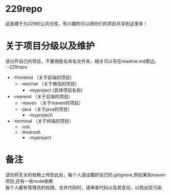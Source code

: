 # 229repo
这是建于为229的公共仓库，有兴趣的可以把你们的项目共享到这里来！
# 关于项目分级以及维护
请分开自己的项目，不要用姓名命名文件夹，相关可以写在readme.md里边。
\
--229repo
  * -frontend （关于前端的项目）
    * -wechat （关于微信的项目）
      * -myproject (具体项目名称)
  * -rearend  （关于后端的项目）
    * -maven  （关于maven的项目）
    * -java   （关于java的项目）
      * -myproject\
  * -terminal （关于终端的项目）
    * -ios\
    * -Android\
      * -myproject
# 备注
请勿将无关的依赖上传到此处，每个人请设置好自己的.gitignore,例如某些maven项目,还有一些node依赖\
每个人都有管理员的权限，合并代码时，请审查代码以及其变动，以免出现污染
